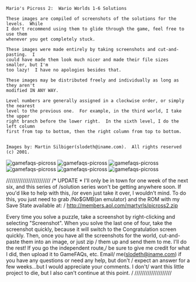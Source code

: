 ```
Mario's Picross 2:  Wario Worlds 1-6 Solutions

These images are compiled of screenshots of the solutions for the levels.  While
I don't recommend using them to glide through the game, feel free to use them
whenever you get completely stuck.

These images were made entirely by taking screenshots and cut-and-pasting.  I
could have made them look much nicer and made their file sizes smaller, but I'm
too lazy!  I have no apologies besides that.

These images may be distributed freely and individually as long as they aren't
modified IN ANY WAY.

Level numbers are generally assigned in a clockwise order, or simply the nearest
level to the previous one.  For example, in the third world, I take the upper
right branch before the lower right.  In the sixth level, I do the left column
first from top to bottom, then the right column from top to bottom.


Images by: Martin Silbiger(slodeth@iname.com).  All rights reserved (c) 2001.

```
![gamefaqs-picross](/content/images/picross_2_w1.gif)
![gamefaqs-picross](/content/images/picross_2_w2.gif)
![gamefaqs-picross](/content/images/picross_2_w3.gif)
![gamefaqs-picross](/content/images/picross_2_w4.gif)
![gamefaqs-picross](/content/images/picross_2_w5.gif)
![gamefaqs-picross](/content/images/picross_2_w6.gif)



////////////////////////
/* UPDATE * I'll only be in town for one week of the next six, and this series of
/solution series won't be getting anywhere soon.  If you'd like to help with this,
/or even just take it over, I wouldn't mind.  To do this, you just need to grab
/No$GMB(an emulator) and the ROM with my Save State available at:
/
http://members.aol.com/martyrls/picross2.zip

Every time you solve a puzzle, take a screenshot by right-clicking and selecting
"Screenshot".  When you solve the last one of four, take the screenshot quickly,
because it will switch to the Congratulation screen quickly.  Then, once you have
all the screenshots for the world, cut-and-paste them into an image, or just zip /
them up and send them to me.  I'll do the rest!  If you go the independent route,/
be sure to give me credit for what I did, then upload it to GameFAQs, etc.  Email/
me(slodeth@iname.com) if you have any questions or need any help, but don't      /
expect an answer for a few weeks...but I would appreciate your comments.  I don't/
want this little project to die, but I also can't continue at this point.        /
                                                              ////////////////////

```
